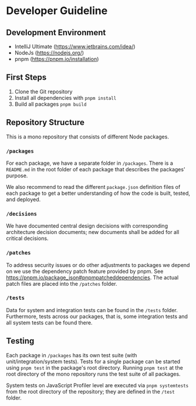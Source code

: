 # Developer Guideline

## Development Environment

- IntelliJ Ultimate (https://www.jetbrains.com/idea/)
- NodeJs (https://nodejs.org/)
- pnpm (https://pnpm.io/installation)

## First Steps

1. Clone the Git repository 
2. Install all dependencies with `pnpm install`
3. Build all packages `pnpm build`

## Repository Structure

This is a mono repository that consists of different Node packages.

### `/packages`

For each package, we have a separate folder in `/packages`.
There is a `README.md` in the root folder of each package that
describes the packages' purpose. 

We also recommend to read the different `package.json` definition files of 
each package to get a better understanding of how the code is built, tested, and deployed.

### `/decisions`

We have documented central design decisions with corresponding architecture 
decision documents; new documents shall be added for all critical decisions.

### `/patches`

To address security issues or do other adjustments to packages we depend 
on we use the dependency patch feature provided by pnpm.
See https://pnpm.io/package_json#pnpmpatcheddependencies.
The actual patch files are placed into the `/patches` folder.

### `/tests`

Data for system and integration tests can be found in the
`/tests` folder. Furthermore, tests across our packages, that is,
some integration tests and all system tests can be found there.

## Testing

Each package in `/packages` has its own test suite (with unit/integration/system tests).
Tests for a single package can be started using `pnpm test` in the 
package's root directory. Running `pnpm test` at the root directory of the 
mono repository runs the test suite of all packages.

System tests on JavaScript Profiler level are executed via `pnpm systemtests` from the
root directory of the repository; they are defined in the `/test` folder.
